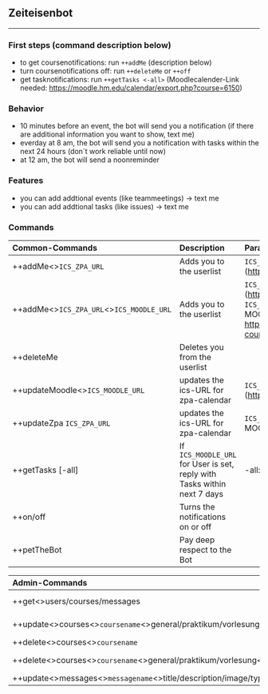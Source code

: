 ## Zeiteisenbot
---
### First steps (command description below)
- to get coursenotifications: run ``++addMe`` (description below)
- turn  coursenotifications off: run ``++deleteMe``  or ``++off``
- get tasknotifications: run ``++getTasks <-all>`` (Moodlecalender-Link needed: https://moodle.hm.edu/calendar/export.php?course=6150)


### Behavior
- 10 minutes before an event, the bot will send you a notification (if there are additional information you want to show, text me)
- everday at 8 am, the bot will send you a notification with tasks within the next 24 hours (don´t work reliable until now)
- at 12 am, the bot will send a noonreminder

### Features
- you can add addtional events (like teammeetings) -> text me
- you can add addtional tasks (like issues) -> text me

### Commands
| Common-Commands                              | Description                                                                | Parameter                                                                                                                                                                                  |
| :------------------------------------------- | :------------------------------------------------------------------------- | :----------------------------------------------------------------------------------------------------------------------------------------------------------------------------------------- |
| ++addMe<>``ICS_ZPA_URL``                     | Adds you to the userlist                                                   | ``ICS_ZPA_URL``: URL to your ICS-Feed (https://zpa.cs.hm.edu/student/) from ZPA                                                                                                            |
| ++addMe<>``ICS_ZPA_URL``<>``ICS_MOODLE_URL`` | Adds you to the userlist                                                   | ``ICS_ZPA_URL``: URL to your ICS-Feed (https://zpa.cs.hm.edu/student/) from ZPA ``ICS_MOODLE_URL``: URL to your ICS-Feed from MOODLE https://moodle.hm.edu/calendar/export.php?course=6150 |
| ++deleteMe                                   | Deletes you from the userlist                                              |                                                                                                                                                                                            |
| ++updateMoodle<>``ICS_MOODLE_URL``           | updates the ics-URL for zpa-calendar                                       | ``ICS_ZPA_URL``: URL to your ICS-Feed (https://zpa.cs.hm.edu/student/) from ZPA                                                                                                            |
| ++updateZpa ``ICS_ZPA_URL``                  | updates the ics-URL for zpa-calendar                                       | ``ICS_MOODLE_URL``: URL to your ICS-Feed from MOODLE                                                                                                                                       |
| ++getTasks [-all]                            | If ``ICS_MOODLE_URL`` for User is set, reply with Tasks within next 7 days | -all: Get the whole description to the tasks                                                                                                                                               |
| ++on/off                                     | Turns the notifications on or off                                          |                                                                                                                                                                                            |
| ++petTheBot                                  | Pay deep respect to the Bot                                                |                                                                                                                                                                                            |

| Admin-Commands                                                                     | Description                        |
| :--------------------------------------------------------------------------------- | :--------------------------------- |
| ++get<>users/courses/messages                                                      | return all users/courses/messages  |
| ++update<>courses<>``coursename``<>general/praktikum/vorlesung<>``key``<>``value`` | update the infos from a course     |
| ++delete<>courses<>``coursename``                                                  | deletes the course                 |
| ++delete<>courses<>``coursename``<>general/praktikum/vorlesung<>``key``            | deltes the infofield from a course |
| ++update<>messages<>``messagename``<>title/description/image/type/color<>``value`` | updates the message                |
